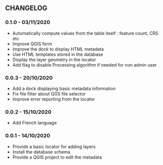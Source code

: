 ## CHANGELOG

### 0.1.0 - 03/11/2020

* Automatically compute values from the table itself : feature count, CRS etc
* Improve QGIS form
* Improve the dock to display HTML metadata
* Use HTML templates stored in the database
* Display the layer geometry in the locator
* Add flag to disable Processing algorithm if needed for non admin user

### 0.0.3 - 20/10/2020

* Add a dock displaying basic metadata information
* Fix file filter about QGS file selector
* Improve error reporting from the locator

### 0.0.2 - 15/10/2020

* Add French language

### 0.0.1 - 14/10/2020

* Provide a basic locator for adding layers
* Install the database schema
* Provide a QGIS project to edit the metadata

###
